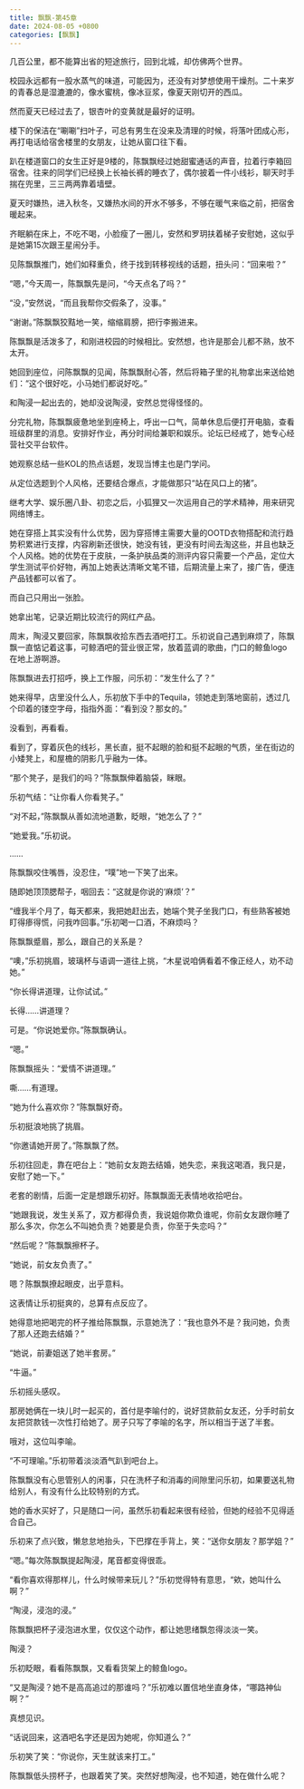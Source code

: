 ```yaml
---
title: 飘飘-第45章
date: 2024-08-05 +0800
categories: [飘飘]
---
```


几百公里，都不能算出省的短途旅行，回到北城，却仿佛两个世界。

校园永远都有一股水蒸气的味道，可能因为，还没有对梦想使用干燥剂。二十来岁的青春总是湿漉漉的，像水蜜桃，像冰豆浆，像夏天刚切开的西瓜。

然而夏天已经过去了，银杏叶的变黄就是最好的证明。

楼下的保洁在“唰唰”扫叶子，可总有男生在没来及清理的时候，将落叶团成心形，再打电话给宿舍楼里的女朋友，让她从窗口往下看。

趴在楼道窗口的女生正好是9楼的，陈飘飘经过她甜蜜通话的声音，拉着行李箱回宿舍。往来的同学们已经换上长袖长裤的睡衣了，偶尔披着一件小线衫，聊天时手揣在兜里，三三两两靠着墙壁。

夏天时嫌热，进入秋冬，又嫌热水间的开水不够多，不够在暖气来临之前，把宿舍暖起来。

齐眠躺在床上，不吃不喝，小脸瘦了一圈儿，安然和罗玥扶着梯子安慰她，这似乎是她第15次跟王星闹分手。

见陈飘飘推门，她们如释重负，终于找到转移视线的话题，扭头问：“回来啦？”

“嗯，”今天周一，陈飘飘先是问，“今天点名了吗？”

“没，”安然说，“而且我帮你交假条了，没事。”

“谢谢。”陈飘飘狡黠地一笑，缩缩肩膀，把行李搬进来。

陈飘飘是活泼多了，和刚进校园的时候相比。安然想，也许是那会儿都不熟，放不太开。

她回到座位，问陈飘飘的见闻，陈飘飘耐心答，然后将箱子里的礼物拿出来送给她们：“这个很好吃，小马她们都说好吃。”

和陶浸一起出去的，她却没说陶浸，安然总觉得怪怪的。

分完礼物，陈飘飘疲惫地坐到座椅上，呼出一口气，简单休息后便打开电脑，查看班级群里的消息。安排好作业，再分时间给兼职和娱乐。论坛已经戒了，她专心经营社交平台软件。

她观察总结一些KOL的热点话题，发现当博主也是门学问。

从定位选题到个人风格，还要结合爆点，才能做那只“站在风口上的猪”。

继考大学、娱乐圈八卦、初恋之后，小狐狸又一次运用自己的学术精神，用来研究网络博主。

她在穿搭上其实没有什么优势，因为穿搭博主需要大量的OOTD衣物搭配和流行趋势积累进行支撑，内容刷新还很快，她没有钱，更没有时间去淘这些，并且也缺乏个人风格。她的优势在于皮肤，一条护肤品类的测评内容只需要一个产品，定位大学生测试平价好物，再加上她表达清晰文笔不错，后期流量上来了，接广告，便连产品钱都可以省了。

而自己只用出一张脸。

她拿出笔，记录近期比较流行的网红产品。

周末，陶浸又要回家，陈飘飘收拾东西去酒吧打工。乐初说自己遇到麻烦了，陈飘飘一直惦记着这事，可鲸酒吧的营业很正常，放着蓝调的歌曲，门口的鲸鱼logo在地上游啊游。

陈飘飘进去打招呼，换上工作服，问乐初：“发生什么了？”

她来得早，店里没什么人，乐初放下手中的Tequila，领她走到落地窗前，透过几个印着的镂空字母，指指外面：“看到没？那女的。”

没看到，再看看。

看到了，穿着灰色的线衫，黑长直，挺不起眼的脸和挺不起眼的气质，坐在街边的小矮凳上，和屋檐的阴影几乎融为一体。

“那个凳子，是我们的吗？”陈飘飘伸着脑袋，眯眼。

乐初气结：“让你看人你看凳子。”

“对不起，”陈飘飘从善如流地道歉，眨眼，“她怎么了？”

“她爱我。”乐初说。

……

陈飘飘咬住嘴唇，没忍住，“噗”地一下笑了出来。

随即她顶顶腮帮子，咽回去：“这就是你说的‘麻烦’？”

“缠我半个月了，每天都来，我把她赶出去，她端个凳子坐我门口，有些熟客被她盯得瘆得慌，问我咋回事。”乐初喝一口酒，不麻烦吗？

陈飘飘蹙眉，那么，跟自己的关系是？

“噢，”乐初挑眉，玻璃杯与语调一道往上挑，“木星说咱俩看着不像正经人，劝不动她。”

“你长得讲道理，让你试试。”

长得……讲道理？

可是。“你说她爱你。”陈飘飘确认。

“嗯。”

陈飘飘摇头：“爱情不讲道理。”

嘶……有道理。

“她为什么喜欢你？”陈飘飘好奇。

乐初挺浪地挑了挑眉。

“你邀请她开房了。”陈飘飘了然。

乐初往回走，靠在吧台上：“她前女友跑去结婚，她失恋，来我这喝酒，我只是，安慰了她一下。”

老套的剧情，后面一定是想跟乐初好。陈飘飘面无表情地收拾吧台。

“她跟我说，发生关系了，双方都得负责，我说姐你欺负谁呢，你前女友跟你睡了那么多次，你怎么不叫她负责？她要是负责，你至于失恋吗？”

“然后呢？”陈飘飘擦杯子。

“她说，前女友负责了。”

嗯？陈飘飘撩起眼皮，出乎意料。

这表情让乐初挺爽的，总算有点反应了。

她得意地把喝完的杯子推给陈飘飘，示意她洗了：“我也意外不是？我问她，负责了那人还跑去结婚？”

“她说，前妻姐送了她半套房。”

“牛逼。”

乐初摇头感叹。

那房她俩在一块儿时一起买的，首付是李喻付的，说好贷款前女友还，分手时前女友把贷款钱一次性打给她了。房子只写了李喻的名字，所以相当于送了半套。

哦对，这位叫李喻。

“不可理喻。”乐初带着淡淡酒气趴到吧台上。

陈飘飘没有心思管别人的闲事，只在洗杯子和消毒的间隙里问乐初，如果要送礼物给别人，有没有什么比较特别的方式。

她的香水买好了，只是随口一问，虽然乐初看起来很有经验，但她的经验不见得适合自己。

乐初来了点兴致，懒怠怠地抬头，下巴撑在手背上，笑：“送你女朋友？那学姐？”

“嗯。”每次陈飘飘提起陶浸，尾音都变得很乖。

“看你喜欢得那样儿，什么时候带来玩儿？”乐初觉得特有意思，“欸，她叫什么啊？”

“陶浸，浸泡的浸。”

陈飘飘把杯子浸泡进水里，仅仅这个动作，都让她思绪飘忽得淡淡一笑。

陶浸？

乐初眨眼，看看陈飘飘，又看看货架上的鲸鱼logo。

“又是陶浸？她不是高高追过的那谁吗？”乐初难以置信地坐直身体，“哪路神仙啊？”

真想见识。

“话说回来，这酒吧名字还是因为她呢，你知道么？”

乐初笑了笑：“你说你，天生就该来打工。”

陈飘飘低头捞杯子，也跟着笑了笑。突然好想陶浸，也不知道，她在做什么呢？

